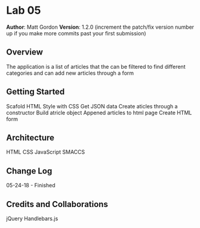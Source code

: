 # Lab 05

**Author**: Matt Gordon
**Version**: 1.2.0 (increment the patch/fix version number up if you make more commits past your first submission)

## Overview
<!-- Provide a high level overview of what this application is and why you are building it, beyond the fact that it's an assignment for a Code Fellows 301 class. (i.e. What's your problem domain?) -->
The application is a list of articles that the can be filtered to find different categories and can add new articles through a form

## Getting Started
<!-- What are the steps that a user must take in order to build this app on their own machine and get it running? -->
Scafold HTML
Style with CSS
Get JSON data
Create aticles through a constructor
Build atricle object
Appened articles to html page
Create HTML form



## Architecture
<!-- Provide a detailed description of the application design. What technologies (languages, libraries, etc) you're using, and any other relevant design information. -->
HTML
CSS
JavaScript
SMACCS


## Change Log
<!-- Use this are to document the iterative changes made to your application as each feature is successfully implemented. Use time stamps. Here's an examples: -->
05-24-18 - Finished

## Credits and Collaborations
jQuery
Handlebars.js
